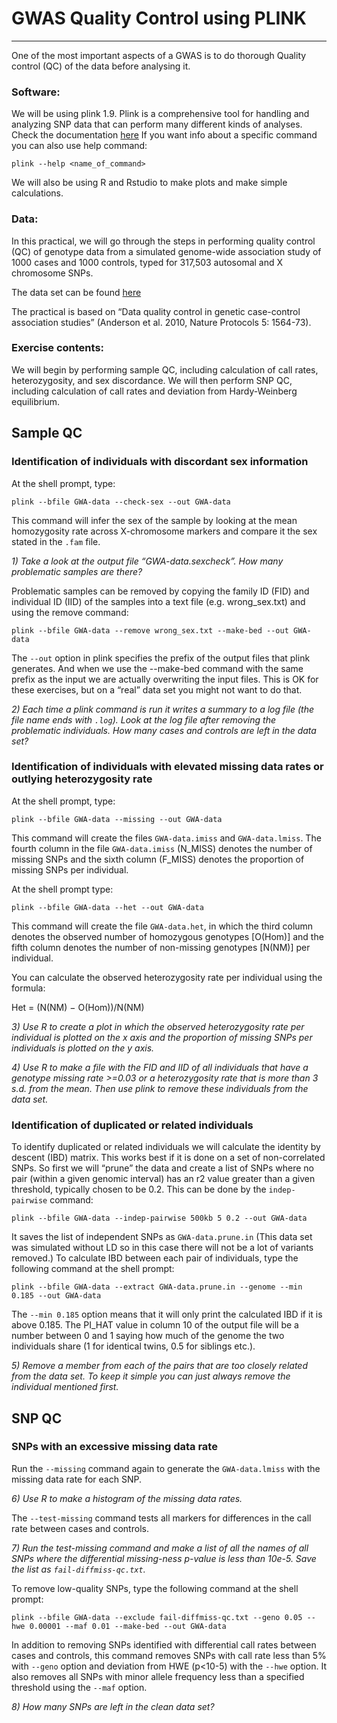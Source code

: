 # GWAS Quality Control using PLINK
___

One of the most important aspects of a GWAS is to do thorough Quality control (QC) of the data before analysing it.

### Software:
We will be using plink 1.9. Plink is a comprehensive tool for handling and analyzing SNP data that can perform many different kinds of analyses. Check the documentation [here](https://www.cog-genomics.org/plink/1.9/)
If you want info about a specific command you can also use help command:
```
plink --help <name_of_command>
```
We will also be using R and Rstudio to make plots and make simple calculations.

### Data:
In this practical, we will go through the steps in performing quality control (QC) of genotype data from a simulated genome-wide association study of 1000 cases and 1000 controls, typed for 317,503 autosomal and X chromosome SNPs.

The data set can be found [here](https://drive.google.com/open?id=1XC-BF1ikrhoJ6JrklaJDjCijVMqfwmYe)

The practical is based on “Data quality control in genetic case-control association studies” (Anderson et al. 2010, Nature Protocols 5: 1564-73).

### Exercise contents:
We will begin by performing sample QC, including calculation of call rates, heterozygosity, and sex discordance.  We will then perform SNP QC, including calculation of call rates and deviation from Hardy-Weinberg equilibrium.  

## Sample QC

### Identification of individuals with discordant sex information
At the shell prompt, type:
```
plink --bfile GWA-data --check-sex --out GWA-data
```
This command will infer the sex of the sample by looking at the mean homozygosity rate across X-chromosome markers and compare it the sex stated in the `.fam` file.

*1) Take a look at the output file “GWA-data.sexcheck”. How many problematic samples are there?*

Problematic samples can be removed by copying the family ID (FID) and individual ID (IID) of the samples into a text file (e.g. wrong_sex.txt) and using the remove command:
```
plink --bfile GWA-data --remove wrong_sex.txt --make-bed --out GWA-data
```
The `--out` option in plink specifies the prefix of the output files that plink generates. And when we use the --make-bed command with the same prefix as the input we are actually overwriting the input files. This is OK for these exercises, but on a “real” data set you might not want to do that.

*2) Each time a plink command is run it writes a summary to a log file (the file name ends with `.log`). Look at the log file after removing the problematic individuals. How many cases and controls are left in the data set?*

### Identification of individuals with elevated missing data rates or outlying heterozygosity rate
At the shell prompt, type:
```
plink --bfile GWA-data --missing --out GWA-data
```
This command will create the files `GWA-data.imiss` and `GWA-data.lmiss`.  The fourth column in the file `GWA-data.imiss` (N_MISS) denotes the number of missing SNPs and the sixth column (F_MISS) denotes the proportion of missing SNPs per individual.

At the shell prompt type:
```
plink --bfile GWA-data --het --out GWA-data
```
This command will create the file `GWA-data.het`, in which the third column denotes the observed number of homozygous genotypes [O(Hom)] and the fifth column denotes the number of non-missing genotypes [N(NM)] per individual.

You can calculate the observed heterozygosity rate per individual using the formula:

Het = (N(NM) − O(Hom))/N(NM)

*3) Use R to create a plot in which the observed heterozygosity rate per individual is plotted on the x axis and the proportion of missing SNPs per individuals is plotted on the y axis.*

*4) Use R to make a file with the FID and IID of all individuals that have a genotype missing rate >=0.03 or a heterozygosity rate that is more than 3 s.d. from the mean. Then use plink to remove these individuals from the data set.*

### Identification of duplicated or related individuals
To identify duplicated or related individuals we will calculate the identity by descent (IBD) matrix. This works best if it is done on a set of non-correlated SNPs. So first we will “prune” the data and create a list of SNPs where no pair (within a given genomic interval) has an r2 value greater than a given threshold, typically chosen to be 0.2.  This can be done by the `indep-pairwise` command:
```
plink --bfile GWA-data --indep-pairwise 500kb 5 0.2 --out GWA-data
```
It saves the list of independent SNPs as `GWA-data.prune.in` (This data set was simulated without LD so in this case there will not be a lot of variants removed.)
To calculate IBD between each pair of individuals, type the following command at the shell prompt:
```
plink --bfile GWA-data --extract GWA-data.prune.in --genome --min 0.185 --out GWA-data
```
The `--min 0.185` option means that it will only print the calculated IBD if it is above 0.185. The PI_HAT value in column 10 of the output file will be a number between 0 and 1 saying how much of the genome the two individuals share (1 for identical twins, 0.5 for siblings etc.).

*5) Remove a member from each of the pairs that are too closely related from the data set. To keep it simple you can just always remove the individual mentioned first.*

## SNP QC
### SNPs with an excessive missing data rate
Run the `--missing` command again to generate the `GWA-data.lmiss` with the missing data rate for each SNP.

*6) Use R to make a histogram of the missing data rates.*

The `--test-missing` command tests all markers for differences in the call rate between cases and controls.

*7) Run the test-missing command and make a list of all the names of all SNPs where the differential missing-ness p-value is less than 10e-5. Save the list as `fail-diffmiss-qc.txt`.*

To remove low-quality SNPs, type the following command at the shell prompt:
```
plink --bfile GWA-data --exclude fail-diffmiss-qc.txt --geno 0.05 --hwe 0.00001 --maf 0.01 --make-bed --out GWA-data
```
In addition to removing SNPs identified with differential call rates between cases and controls, this command removes SNPs with call rate less than 5% with `--geno` option and deviation from HWE (p<10-5) with the `--hwe` option. It also removes all SNPs with minor allele frequency less than a specified threshold using the `--maf` option.

*8) How many SNPs are left in the clean data set?*

